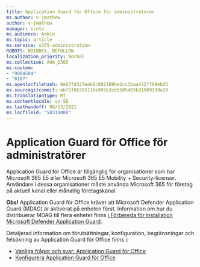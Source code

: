 ```yaml
---
title: Application Guard för Office för administratörer
ms.author: v-jmathew
author: v-jmathew
manager: scotv
ms.audience: Admin
ms.topic: article
ms.service: o365-administration
ROBOTS: NOINDEX, NOFOLLOW
localization_priority: Normal
ms.collection: Adm_O365
ms.custom:
- "9004584"
- "8187"
ms.openlocfilehash: 0e67fd327eeb6c802180be2cc5baa422ff69ebd5
ms.sourcegitcommit: ab75f66355116e995b3cb5505465b31989339e28
ms.translationtype: MT
ms.contentlocale: sv-SE
ms.lasthandoff: 08/13/2021
ms.locfileid: "58319080"
---
```

# <a name="application-guard-for-office-for-admins"></a>Application Guard för Office för administratörer

Application Guard för Office är tillgänglig för organisationer som har Microsoft 365 E5 eller Microsoft 365 E5 Mobility + Security-licenser. Användare i dessa organisationer måste använda Microsoft 365 för företag på aktuell kanal eller månatlig företagskanal.

**Obs!** Application Guard för Office kräver att Microsoft Defender Application Guard (MDAG) är aktiverat på enheten först. Information om hur du distribuerar MDAG till flera enheter finns [i Förbereda för installation Microsoft Defender Application Guard](https://docs.microsoft.com/windows/security/threat-protection/microsoft-defender-application-guard/install-md-app-guard).

Detaljerad information om förutsättningar, konfiguration, begränsningar och felsökning av Application Guard för Office finns i:

- [Vanliga frågor och svar: Application Guard för Office](https://support.microsoft.com/office/application-guard-for-office-9e0fb9c2-ffad-43bf-8ba3-78f785fdba46)
- [Konfigurera Application Guard för Office](https://docs.microsoft.com/microsoft-365/security/office-365-security/install-app-guard)
